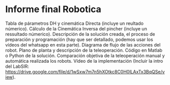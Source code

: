 # Informe final Robotica

Tabla de párametros DH y cinemática Directa (incluye un reultado númerico).
Cálculo de la Cinemática Inversa del pincher (incluye un ressultado númerico).
Descripción de la solución creada, el proceso de preparación y programación (hay que ser detallado, podemos usar los vídeos del whatsapp en esta parte).
Diagrama de flujo de las acciones del robot.
Plano de planta y descripción de la teleoperación.
Código en Matlab o Python de la solución.
Comparación objetiva de la teleoperación manual y automática realizada los robots.
Vídeo de la implementación (Incluir la intro del LabSIR: https://drive.google.com/file/d/1wSxw7m7n5hXOtkc8C0H0lLAxTx3BqQSe/view).
